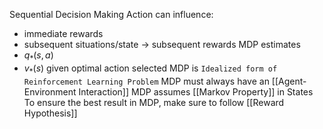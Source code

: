 Sequential Decision Making
Action can influence:
- immediate rewards
- subsequent situations/state -> subsequent rewards
MDP estimates 
- $q_*(s,a)$ 
- $v_*(s)$ given optimal action selected
MDP is `Idealized form of Reinforcement Learning Problem` 
MDP must always have an [[Agent-Environment Interaction]]
MDP assumes [[Markov Property]] in States
To ensure the best result in MDP, make sure to follow [[Reward Hypothesis]]
